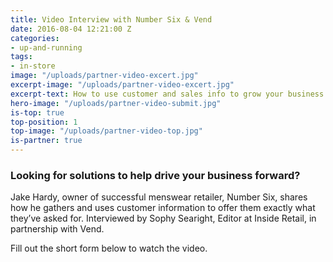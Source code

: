 ```yaml
---
title: Video Interview with Number Six & Vend
date: 2016-08-04 12:21:00 Z
categories:
- up-and-running
tags:
- in-store
image: "/uploads/partner-video-excert.jpg"
excerpt-image: "/uploads/partner-video-excert.jpg"
excerpt-text: How to use customer and sales info to grow your business
hero-image: "/uploads/partner-video-submit.jpg"
is-top: true
top-position: 1
top-image: "/uploads/partner-video-top.jpg"
is-partner: true
---
```


### Looking for solutions to help drive your business forward?

Jake Hardy, owner of successful menswear retailer, Number Six, shares how he gathers and uses customer information to offer them exactly what they’ve asked for. Interviewed by Sophy Searight, Editor at Inside Retail, in partnership with Vend.

Fill out the short form below to watch the video.

<script src="//app-sjg.marketo.com/js/forms2/js/forms2.min.js"></script>

<form id="mktoForm_4966"></form>

<script>
MktoForms2.loadForm("//app-sjg.marketo.com", "324-QRH-396", 4966, function(form) {
    //Add an onSuccess handler
    form.onSuccess(function(values, followUpUrl) {
        // Take the lead to a different page on successful submit, ignoring the form's configured followUpUrl
        location.href = "http://insideretail.com/partner/vend-partnership-video";
        // Return false to prevent the submission handler continuing with its own processing
        return false;
    });
});
</script>
